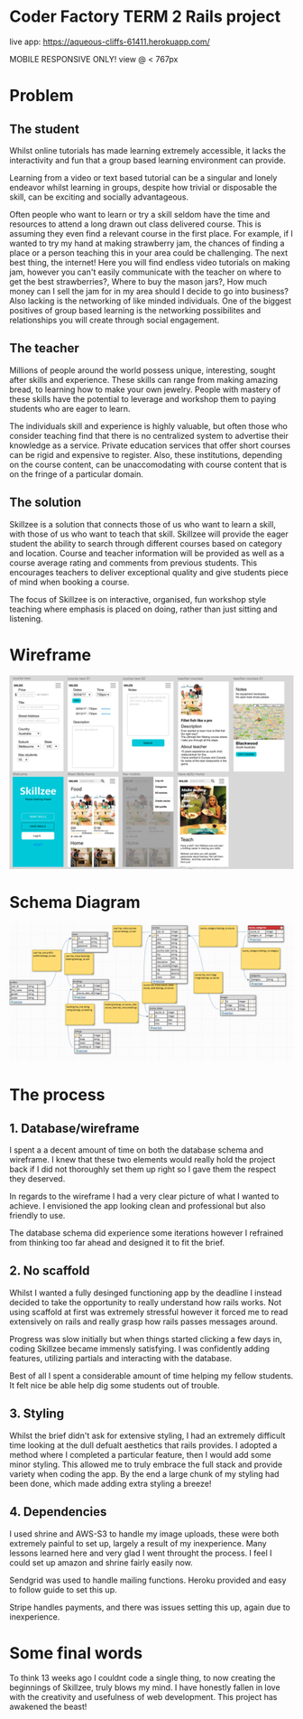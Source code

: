 # Coder Factory TERM 2 Rails project

live app: https://aqueous-cliffs-61411.herokuapp.com/

MOBILE RESPONSIVE ONLY! view @ < 767px 

# Problem 
## The student
Whilst online tutorials has made learning extremely accessible, it lacks the interactivity and fun that a group based learning environment can provide.

Learning from a video or text based tutorial can be a singular and lonely endeavor whilst learning in groups, despite how trivial or disposable the skill, can be exciting and socially advantageous.

Often people who want to learn or try a skill seldom have the time and resources to attend a long drawn out class delivered course. This is assuming they even find a relevant course in the first place. For example, if I wanted to try my hand at making strawberry jam, the chances of finding a place or a person teaching this in your area could be challenging. The next best thing, the internet! Here you will find endless video tutorials on making jam, however you can't easily communicate with the teacher on where to get the best strawberries?, Where to buy the mason jars?, How much money can I sell the jam for in my area should I decide to go into business? Also lacking is the networking of like minded individuals. One of the biggest positives of group based learning is the networking possibilites and relationships you will create through social engagement. 

## The teacher
Millions of people around the world possess unique, interesting, sought after skills and experience. These skills can range from making amazing bread, to learning how to make your own jewelry. People with mastery of these skills have the potential to leverage and workshop them to paying students who are eager to learn. 

The individuals skill and experience is highly valuable, but often those who consider teaching find that there is no centralized system to advertise their knowledge as a service. Private education services that offer short courses can be rigid and expensive to register. Also, these institutions, depending on the course content, can be unaccomodating with course content that is on the fringe of a particular domain.

## The solution
Skillzee is a solution that connects those of us who want to learn a skill, with those of us who want to teach that skill. 
Skillzee will provide the eager student the ability to search through different courses based on category and location. Course and teacher information will be provided as well as a course average rating and comments from previous students. This encourages teachers to deliver exceptional quality and give students piece of mind when booking a course.

The focus of Skillzee is on interactive, organised, fun workshop style teaching where emphasis is placed on doing, rather than just sitting and listening.

# Wireframe

![wireframe](https://github.com/Confidenceman02/Skillzee/blob/master/app/assets/images/wireframe.png)

# Schema Diagram

![schema](https://github.com/Confidenceman02/Skillzee/blob/master/app/assets/images/schema.png)


# The process
## 1. Database/wireframe
I spent a a decent amount of time on both the database schema and wireframe. I knew that these two elements would really hold the project back if I did not thoroughly set them up right so I gave them the respect they deserved.

In regards to the wireframe I had a very clear picture of what I wanted to achieve. I envisioned the app looking clean and professional but also friendly to use. 

The database schema did experience some iterations however I refrained from thinking too far ahead and designed it to fit the brief.

## 2. No scaffold
Whilst I wanted a fully desinged functioning app by the deadline I instead decided to take the opportunity to really understand how rails works. 
Not using scaffold at first was extremely stressful however it forced me to read extensively on rails and really grasp how rails passes messages around.

Progress was slow initially but when things started clicking a few days in, coding Skillzee became immensly satisfying. I was confidently adding features, utilizing partials and interacting with the database.

Best of all I spent a considerable amount of time helping my fellow students. It felt nice be able help dig some students out of trouble.

## 3. Styling
Whilst the brief didn't ask for extensive styling, I had an extremely difficult time looking at the dull defualt aesthetics that rails provides. I adopted a method where I completed a particular feature, then I would add some minor styling. This allowed me to truly embrace the full stack and provide variety when coding the app. By the end a large chunk of my styling had been done, which made adding extra styling a breeze!

## 4. Dependencies
I used shrine and AWS-S3 to handle my image uploads, these were both extremely painful to set up, largely a result of my inexperience. Many lessons learned here and very glad I went throught the process. I feel I could set up amazon and shrine fairly easily now.

Sendgrid was used to handle mailing functions. Heroku provided and easy to follow guide to set this up.

Stripe handles payments, and there was issues setting this up, again due to inexperience.

# Some final words
To think 13 weeks ago I couldnt code a single thing, to now creating the beginnings of Skillzee, truly blows my mind. I have honestly fallen in love with the creativity and usefulness of web development. This project has awakened the beast!







